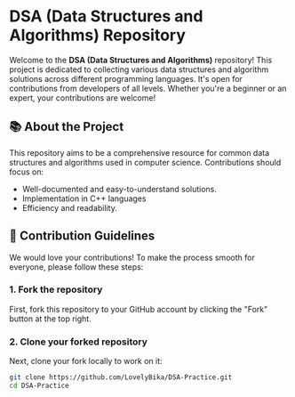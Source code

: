 # DSA (Data Structures and Algorithms) Repository

Welcome to the **DSA (Data Structures and Algorithms)** repository! This project is dedicated to collecting various data structures and algorithm solutions across different programming languages. It's open for contributions from developers of all levels. Whether you're a beginner or an expert, your contributions are welcome!

## 📚 About the Project

This repository aims to be a comprehensive resource for common data structures and algorithms used in computer science. Contributions should focus on:

- Well-documented and easy-to-understand solutions.
- Implementation in C++ languages 
- Efficiency and readability.

## 🚀 Contribution Guidelines

We would love your contributions! To make the process smooth for everyone, please follow these steps:

### 1. Fork the repository

First, fork this repository to your GitHub account by clicking the "Fork" button at the top right.

### 2. Clone your forked repository

Next, clone your fork locally to work on it:

```bash
git clone https://github.com/LovelyBika/DSA-Practice.git
cd DSA-Practice

